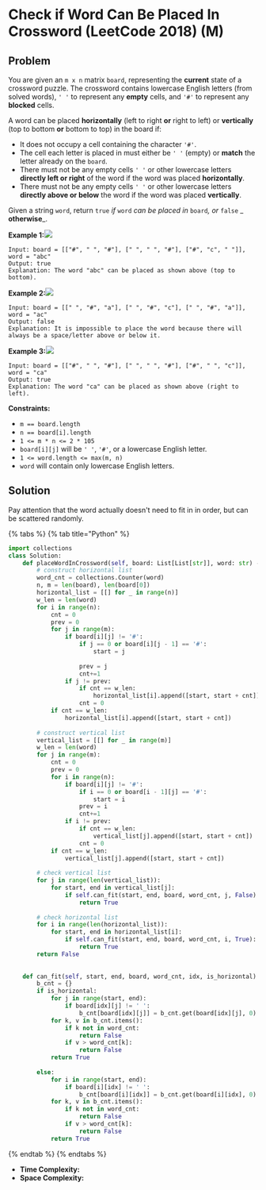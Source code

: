 # Check if Word Can Be Placed In Crossword (LeetCode 2018) (M)

## Problem



You are given an `m x n` matrix `board`, representing the **current** state of a crossword puzzle. The crossword contains lowercase English letters (from solved words), `' '` to represent any **empty** cells, and `'#'` to represent any **blocked** cells.

A word can be placed **horizontally** (left to right **or** right to left) or **vertically** (top to bottom **or** bottom to top) in the board if:

* It does not occupy a cell containing the character `'#'`.
* The cell each letter is placed in must either be `' '` (empty) or **match** the letter already on the `board`.
* There must not be any empty cells `' '` or other lowercase letters **directly left or right** of the word if the word was placed **horizontally**.
* There must not be any empty cells `' '` or other lowercase letters **directly above or below** the word if the word was placed **vertically**.

Given a string `word`, return `true` _if_ `word` _can be placed in_ `board`_, or_ `false` _ **otherwise**_.

**Example 1:**![](https://assets.leetcode.com/uploads/2021/09/18/crossword-1.png)

```
Input: board = [["#", " ", "#"], [" ", " ", "#"], ["#", "c", " "]], word = "abc"
Output: true
Explanation: The word "abc" can be placed as shown above (top to bottom).
```

**Example 2:**![](https://assets.leetcode.com/uploads/2021/09/18/c2.png)

```
Input: board = [[" ", "#", "a"], [" ", "#", "c"], [" ", "#", "a"]], word = "ac"
Output: false
Explanation: It is impossible to place the word because there will always be a space/letter above or below it.
```

**Example 3:**![](https://assets.leetcode.com/uploads/2021/09/18/crossword-2.png)

```
Input: board = [["#", " ", "#"], [" ", " ", "#"], ["#", " ", "c"]], word = "ca"
Output: true
Explanation: The word "ca" can be placed as shown above (right to left). 
```

**Constraints:**

* `m == board.length`
* `n == board[i].length`
* `1 <= m * n <= 2 * 105`
* `board[i][j]` will be `' '`, `'#'`, or a lowercase English letter.
* `1 <= word.length <= max(m, n)`
* `word` will contain only lowercase English letters.

## Solution

Pay attention that the word actually doesn't need to fit in in order, but can be scattered randomly.

{% tabs %}
{% tab title="Python" %}
```python
import collections 
class Solution:
    def placeWordInCrossword(self, board: List[List[str]], word: str) -> bool:
        # construct horizontal list
        word_cnt = collections.Counter(word)
        n, m = len(board), len(board[0])
        horizontal_list = [[] for _ in range(n)]
        w_len = len(word)
        for i in range(n):
            cnt = 0
            prev = 0
            for j in range(m):
                if board[i][j] != '#':
                    if j == 0 or board[i][j - 1] == '#':
                        start = j
                        
                    prev = j
                    cnt+=1
                if j != prev:
                    if cnt == w_len:
                        horizontal_list[i].append([start, start + cnt])
                    cnt = 0
            if cnt == w_len:
                horizontal_list[i].append([start, start + cnt])
        
        # construct vertical list
        vertical_list = [[] for _ in range(m)]
        w_len = len(word)
        for j in range(m):
            cnt = 0
            prev = 0
            for i in range(n):
                if board[i][j] != '#':
                    if i == 0 or board[i - 1][j] == '#':
                        start = i
                    prev = i
                    cnt+=1
                if i != prev:
                    if cnt == w_len:
                        vertical_list[j].append([start, start + cnt])
                    cnt = 0
            if cnt == w_len:
                vertical_list[j].append([start, start + cnt])
        
        # check vertical list
        for j in range(len(vertical_list)):
            for start, end in vertical_list[j]:
                if self.can_fit(start, end, board, word_cnt, j, False):
                    return True
        
        # check horizontal list
        for i in range(len(horizontal_list)):
            for start, end in horizontal_list[i]:
                if self.can_fit(start, end, board, word_cnt, i, True):
                    return True
        return False
    
    
    def can_fit(self, start, end, board, word_cnt, idx, is_horizontal):
        b_cnt = {}
        if is_horizontal:
            for j in range(start, end):
                if board[idx][j] != ' ':
                    b_cnt[board[idx][j]] = b_cnt.get(board[idx][j], 0) + 1
            for k, v in b_cnt.items():
                if k not in word_cnt:
                    return False
                if v > word_cnt[k]:
                    return False
            return True
            
        else:
            for i in range(start, end):
                if board[i][idx] != ' ':
                    b_cnt[board[i][idx]] = b_cnt.get(board[i][idx], 0) + 1
            for k, v in b_cnt.items():
                if k not in word_cnt:
                    return False
                if v > word_cnt[k]:
                    return False
            return True
```
{% endtab %}
{% endtabs %}

* **Time Complexity:**&#x20;
* **Space Complexity:**
